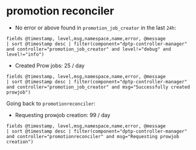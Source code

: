 # promotion reconciler

* No error or above found in `promotion_job_creator` in the last `24h`:

```
fields @timestamp, level,msg,namespace,name,error, @message 
| sort @timestamp desc | filter(component="dptp-controller-manager" and controller="promotion_job_creator" and level!="debug" and level!="info")
```

* Created Prow jobs: 25 / day
```
fields @timestamp, level,msg,namespace,name,error, @message 
| sort @timestamp desc | filter(component="dptp-controller-manager" and controller="promotion_job_creator" and msg="Successfully created prowjob")
```

Going back to `promotionreconciler`:

* Requesting prowjob creation: 99 / day
```
fields @timestamp, level,msg,namespace,name,error, @message 
| sort @timestamp desc | filter(component="dptp-controller-manager" and controller="promotionreconciler" and msg="Requesting prowjob creation")
```
